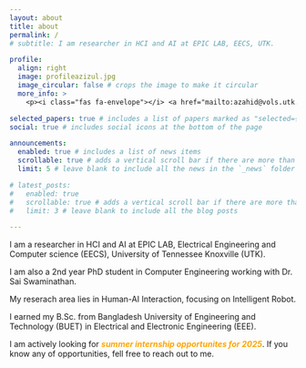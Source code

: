 ```yaml
---
layout: about
title: about
permalink: /
# subtitle: I am researcher in HCI and AI at EPIC LAB, EECS, UTK.

profile:
  align: right
  image: profileazizul.jpg
  image_circular: false # crops the image to make it circular
  more_info: >
    <p><i class="fas fa-envelope"></i> <a href="mailto:azahid@vols.utk.edu">azahid@vols.utk.edu</a></p> <p><i class="ai ai-google-scholar"></i> <a href="https://scholar.google.com/citations?user=nTY1Y-AAAAAJ&hl=en">Google Scholar</a></p> <p><i class="fab fa-linkedin"></i> <a href="https://www.linkedin.com/in/azizul-zahid-1b980b202">LinkedIn</a></p> <p><i class="fas fa-file-alt"></i> <a href="/assets/pdf/CV_AzizulZahid.pdf" target="_blank">Curriculum Vitae</a></p>

selected_papers: true # includes a list of papers marked as "selected={true}"
social: true # includes social icons at the bottom of the page

announcements:
  enabled: true # includes a list of news items
  scrollable: true # adds a vertical scroll bar if there are more than 3 news items
  limit: 5 # leave blank to include all the news in the `_news` folder

# latest_posts:
#   enabled: true
#   scrollable: true # adds a vertical scroll bar if there are more than 3 new posts items
#   limit: 3 # leave blank to include all the blog posts

---
```

I am a researcher in HCI and AI at EPIC LAB, Electrical Engineering and Computer science (EECS), University of Tennessee Knoxville (UTK).

I am also a 2nd year PhD student in Computer Engineering working with Dr. Sai Swaminathan.

My reserach area lies in Human-AI Interaction, focusing on Intelligent Robot.

I earned my B.Sc. from Bangladesh University of Engineering and Technology (BUET) in Electrical and Electronic Engineering (EEE).

<i class="fas fa-bullhorn"></i> I am actively looking for <i style="color: orange;"><b>summer internship opportunites for 2025</b></i>. If you know any of opportunities, fell free to reach out to me.

